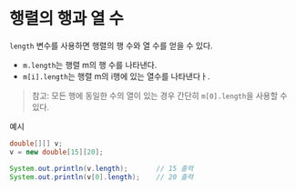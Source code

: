 # 행렬의 행과 열 수

`length` 변수를 사용하면 행렬의 행 수와 열 수를 얻을 수 있다. 

- `m.length`는 행렬 m의 행 수를 나타낸다.
- `m[i].length`는 행렬 m의 i행에 있는 열수를 나타낸다ㅏ.

> 참고: 모든 행에 동일한 수의 열이 있는 경우 간단히 `m[0].length`을 사용할 수 있다.


예시
```java
double[][] v;
v = new double[15][20];

System.out.println(v.length);       // 15 출력
System.out.println(v[0].length);    // 20 출력
```